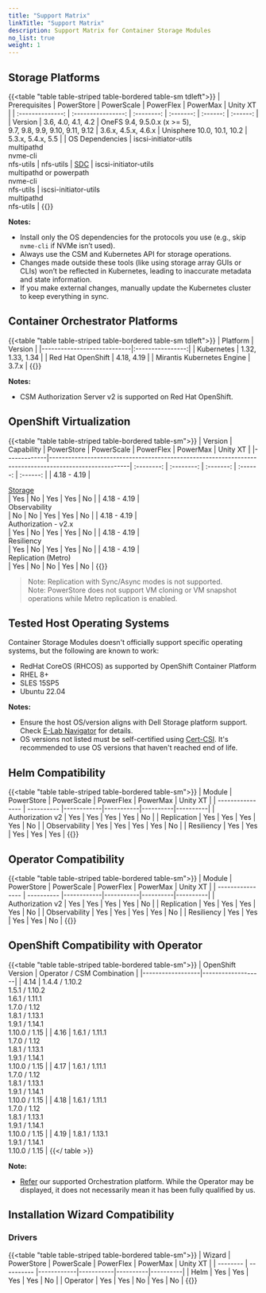 ```yaml
---
title: "Support Matrix"
linkTitle: "Support Matrix"
description: Support Matrix for Container Storage Modules
no_list: true
weight: 1
---
```


## Storage Platforms

{{<table "table table-striped table-bordered table-sm tdleft">}}
| Prerequisites    | PowerStore         | PowerScale | PowerFlex | PowerMax | Unity XT |
| :--------------: | :----------------: | :--------: | :-------: | :------: | :------: |
| Version          | 3.6, 4.0, 4.1, 4.2 | OneFS 9.4, 9.5.0.x (x >= 5),<br>9.7, 9.8, 9.9, 9.10, 9.11, 9.12 | 3.6.x, 4.5.x, 4.6.x  | Unisphere 10.0, 10.1, 10.2 | 5.3.x, 5.4.x, 5.5 |
| OS Dependencies  | iscsi-initiator-utils<br>multipathd<br>nvme-cli<br>nfs-utils | nfs-utils | [SDC](https://www.dell.com/support/home/en-us/product-support/product/scaleio/drivers) | iscsi-initiator-utils<br>multipathd or powerpath<br>nvme-cli<br>nfs-utils | iscsi-initiator-utils<br>multipathd<br>nfs-utils |
{{</table>}}

**Notes:**
- Install only the OS dependencies for the protocols you use (e.g., skip `nvme-cli` if NVMe isn’t used).
- Always use the CSM and Kubernetes API for storage operations.
- Changes made outside these tools (like using storage array GUIs or CLIs) won’t be reflected in Kubernetes, leading to inaccurate metadata and state information.
- If you make external changes, manually update the Kubernetes cluster to keep everything in sync.

## Container Orchestrator Platforms

{{<table "table table-striped table-bordered table-sm tdleft">}}
| Platform                   | Version          |
|----------------------------|:----------------:|
| Kubernetes                 | 1.32, 1.33, 1.34 |
| Red Hat OpenShift          | 4.18, 4.19       |
| Mirantis Kubernetes Engine | 3.7.x            |
{{</table>}}

**Notes:**
- CSM Authorization Server v2 is supported on Red Hat OpenShift.

## OpenShift Virtualization
{{<table "table table-striped table-bordered table-sm">}}
| Version     | Capability                                                                                            | PowerStore | PowerScale | PowerFlex | PowerMax | Unity XT |
|-------------|-------------------------------------------------------------------------------------------------------| :--------: | :--------: | :-------: | :------: | :------: |
| 4.18 - 4.19  | <div style="text-align: left"> [Storage](https://github.com/kiagnose/kubevirt-storage-checkup) </div>| Yes         | No        | Yes        | Yes      | No       |
| 4.18 - 4.19  | <div style="text-align: left">  Observability        </div>                                          | No          | No        | Yes        | Yes      | No       |
| 4.18 - 4.19  | <div style="text-align: left"> Authorization - v2.x  </div>                                          | Yes         | No        | Yes        | Yes      | No       |
| 4.18 - 4.19  | <div style="text-align: left"> Resiliency            </div>                                          | Yes         | No        | Yes        | Yes      | No       |
| 4.18 - 4.19  | <div style="text-align: left"> Replication (Metro)	</div>                                            | Yes         | No        | No        | Yes       | No       |
{{</table>}}
> Note: Replication with Sync/Async modes is not supported.<br>
> Note: PowerStore does not support VM cloning or VM snapshot operations while Metro replication is enabled.

## Tested Host Operating Systems

Container Storage Modules doesn't officially support specific operating systems, but the following are known to work:

- RedHat CoreOS (RHCOS) as supported by OpenShift Container Platform
- RHEL 8+
- SLES 15SP5
- Ubuntu 22.04

**Notes:**
- Ensure the host OS/version aligns with Dell Storage platform support. Check [E-Lab Navigator](https://elabnavigator.dell.com/eln/modernHomeSSM) for details.
- OS versions not listed must be self-certified using [Cert-CSI](../tooling/cert-csi/). It's recommended to use OS versions that haven't reached end of life.

## Helm Compatibility
{{<table "table table-striped table-bordered table-sm">}}
| Module           | PowerStore | PowerScale | PowerFlex | PowerMax | Unity XT |
| ---------------- | ---------- |------------|-----------|----------|----------|
| Authorization v2 | Yes        | Yes        | Yes       | Yes       | No      |
| Replication      | Yes        | Yes        | Yes       | Yes       | No      |
| Observability    | Yes        | Yes        | Yes       | Yes       | No      |
| Resiliency       | Yes        | Yes        | Yes       | Yes       | Yes     |
{{</table>}}


## Operator Compatibility
{{<table "table table-striped table-bordered table-sm">}}
| Module           | PowerStore | PowerScale | PowerFlex | PowerMax | Unity XT |
| ---------------- | ---------- |------------|-----------|----------|----------|
| Authorization v2 | Yes        |  Yes        | Yes       | Yes      | No      |
| Replication      | Yes        |  Yes        | Yes       | Yes      | No      |
| Observability    | Yes        |  Yes        | Yes       | Yes      | No      |
| Resiliency       | Yes        |  Yes        | Yes       | Yes      | No      |
{{</table>}}

## OpenShift Compatibility with Operator

{{<table "table table-striped table-bordered table-sm">}}
| OpenShift Version | Operator / CSM Combination |
|------------------|-------------------|
| 4.14 | 1.4.4 / 1.10.2 </br> 1.5.1 / 1.10.2 </br> 1.6.1 / 1.11.1 </br> 1.7.0 / 1.12   </br> 1.8.1 / 1.13.1  </br> 1.9.1 / 1.14.1 </br>  1.10.0 / 1.15 |
| 4.16 | 1.6.1 / 1.11.1 </br> 1.7.0 / 1.12   </br> 1.8.1 / 1.13.1 </br> 1.9.1 / 1.14.1 </br> 1.10.0 / 1.15 |
| 4.17 | 1.6.1 / 1.11.1 </br> 1.7.0 / 1.12   </br> 1.8.1 / 1.13.1 </br> 1.9.1 / 1.14.1 </br> 1.10.0 / 1.15 |
| 4.18 | 1.6.1 / 1.11.1 </br> 1.7.0 / 1.12   </br> 1.8.1 / 1.13.1 </br> 1.9.1 / 1.14.1 </br> 1.10.0 / 1.15 |
| 4.19 | 1.8.1 / 1.13.1 </br> 1.9.1 / 1.14.1 </br>  1.10.0 / 1.15 |
{{</ table >}}

**Note:**
- [Refer](#container-orchestrator-platforms) our supported Orchestration platform. While the Operator may be displayed, it does not necessarily mean it has been fully qualified by us.
## Installation Wizard Compatibility

### Drivers

{{<table "table table-striped table-bordered table-sm">}}
| Wizard   | PowerStore | PowerScale | PowerFlex | PowerMax | Unity XT |
| -------- | ---------- |------------|-----------|----------|----------|
| Helm     | Yes        |  Yes        | Yes     | Yes       | No       |
| Operator | Yes        |  Yes        | No      | Yes       | No       |
{{</table>}}
